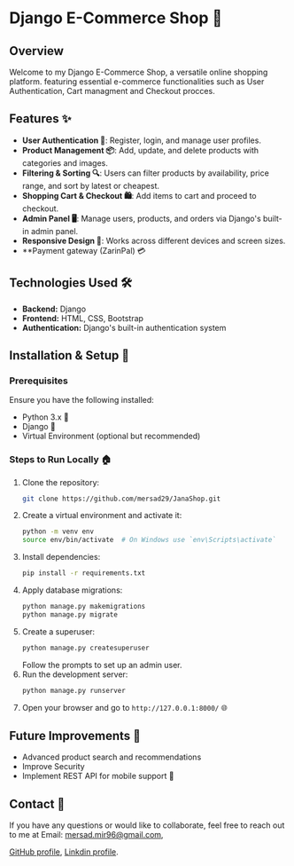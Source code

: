 # Django E-Commerce Shop 🛒

## Overview
Welcome to my Django E-Commerce Shop, a versatile online shopping platform. featuring essential e-commerce functionalities such as User Authentication, Cart managment and Checkout procces.

## Features ✨
- **User Authentication 🔐**: Register, login, and manage user profiles.
- **Product Management 📦**: Add, update, and delete products with categories and images.
- **Filtering & Sorting 🔍**: Users can filter products by availability, price range, and sort by latest or cheapest.
- **Shopping Cart & Checkout 🛍️**: Add items to cart and proceed to checkout.
- **Admin Panel 🖥️**: Manage users, products, and orders via Django's built-in admin panel.
- **Responsive Design 📱**: Works across different devices and screen sizes.
- **Payment gateway (ZarinPal) 💳

## Technologies Used 🛠️
- **Backend:** Django
- **Frontend:** HTML, CSS, Bootstrap
- **Authentication:** Django's built-in authentication system

## Installation & Setup 🚀
### Prerequisites
Ensure you have the following installed:
- Python 3.x 🐍
- Django 🎯
- Virtual Environment (optional but recommended)

### Steps to Run Locally 🏠
1. Clone the repository:
   ```bash
   git clone https://github.com/mersad29/JanaShop.git
   ```
2. Create a virtual environment and activate it:
   ```bash
   python -m venv env
   source env/bin/activate  # On Windows use `env\Scripts\activate`
   ```
3. Install dependencies:
   ```bash
   pip install -r requirements.txt
   ```
4. Apply database migrations:
   ```bash
   python manage.py makemigrations
   python manage.py migrate
   ```
5. Create a superuser:
   ```bash
   python manage.py createsuperuser
   ```
   Follow the prompts to set up an admin user.
6. Run the development server:
   ```bash
   python manage.py runserver
   ```
7. Open your browser and go to `http://127.0.0.1:8000/` 🌐

## Future Improvements 🔮
- Advanced product search and recommendations
- Improve Security
- Implement REST API for mobile support 📱

## Contact 📩
If you have any questions or would like to collaborate, feel free to reach out to me at 
Email: mersad.mir96@gmail.com,

[GitHub profile](https://github.com/mersad29),
[Linkdin profile](https://www.linkedin.com/in/mersad29/).

